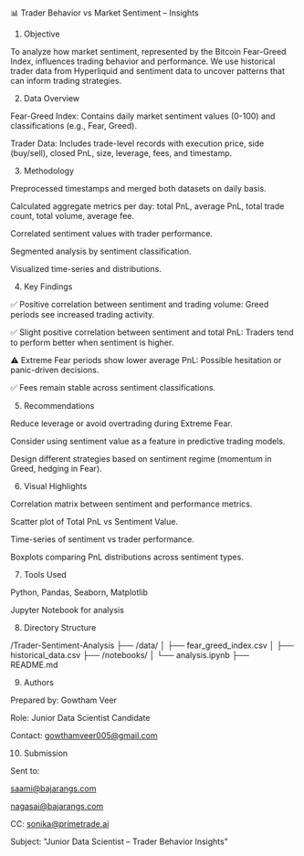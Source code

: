 📊 Trader Behavior vs Market Sentiment – Insights

1. Objective

To analyze how market sentiment, represented by the Bitcoin Fear-Greed Index, influences trading behavior and performance. We use historical trader data from Hyperliquid and sentiment data to uncover patterns that can inform trading strategies.

2. Data Overview

Fear-Greed Index: Contains daily market sentiment values (0-100) and classifications (e.g., Fear, Greed).

Trader Data: Includes trade-level records with execution price, side (buy/sell), closed PnL, size, leverage, fees, and timestamp.

3. Methodology

Preprocessed timestamps and merged both datasets on daily basis.

Calculated aggregate metrics per day: total PnL, average PnL, total trade count, total volume, average fee.

Correlated sentiment values with trader performance.

Segmented analysis by sentiment classification.

Visualized time-series and distributions.

4. Key Findings

✅ Positive correlation between sentiment and trading volume: Greed periods see increased trading activity.

✅ Slight positive correlation between sentiment and total PnL: Traders tend to perform better when sentiment is higher.

⚠️ Extreme Fear periods show lower average PnL: Possible hesitation or panic-driven decisions.

✅ Fees remain stable across sentiment classifications.

5. Recommendations

Reduce leverage or avoid overtrading during Extreme Fear.

Consider using sentiment value as a feature in predictive trading models.

Design different strategies based on sentiment regime (momentum in Greed, hedging in Fear).

6. Visual Highlights

Correlation matrix between sentiment and performance metrics.

Scatter plot of Total PnL vs Sentiment Value.

Time-series of sentiment vs trader performance.

Boxplots comparing PnL distributions across sentiment types.

7. Tools Used

Python, Pandas, Seaborn, Matplotlib

Jupyter Notebook for analysis

8. Directory Structure

/Trader-Sentiment-Analysis
├── /data/
│   ├── fear_greed_index.csv
│   ├── historical_data.csv
├── /notebooks/
│   └── analysis.ipynb
├── README.md

9. Authors

Prepared by: Gowtham Veer

Role: Junior Data Scientist Candidate

Contact: gowthamveer005@gmail.com

10. Submission

Sent to:

saami@bajarangs.com

nagasai@bajarangs.com

CC: sonika@primetrade.ai

Subject: "Junior Data Scientist – Trader Behavior Insights"

